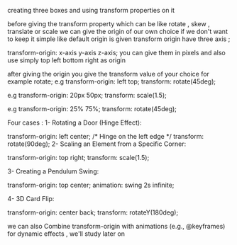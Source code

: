 creating three boxes and using transform properties on it 

before giving the transform property which can be like rotate , skew , translate or scale we can give the origin of our own choice if we don't want to keep it simple like default origin is given 
transform origin have three axis ;


transform-origin: x-axis y-axis z-axis;
you can give them in pixels and also use simply top left bottom right as origin 

after giving the origin you give the transform value of your choice for example rotate;
e.g
transform-origin: left top;
transform: rotate(45deg);

e.g 
transform-origin: 20px 50px;
transform: scale(1.5);

e.g
transform-origin: 25% 75%;
transform: rotate(45deg);

Four cases :
1-
Rotating a Door (Hinge Effect):

transform-origin: left center; /* Hinge on the left edge */
transform: rotate(90deg);
2-
Scaling an Element from a Specific Corner:

transform-origin: top right;
transform: scale(1.5);

3-
Creating a Pendulum Swing:

transform-origin: top center;
animation: swing 2s infinite;

4- 
3D Card Flip:

transform-origin: center back;
transform: rotateY(180deg);

we can also Combine transform-origin with animations (e.g., @keyframes) for dynamic effects , we'll study later on  